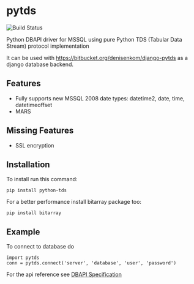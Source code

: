 pytds
=====

![Build Status](https://secure.travis-ci.org/denisenkom/pytds.png?branch=master)
   

Python DBAPI driver for MSSQL using pure Python TDS (Tabular Data Stream) protocol implementation

It can be used with https://bitbucket.org/denisenkom/django-pytds as a django database backend.

Features
--------

* Fully supports new MSSQL 2008 date types: datetime2, date, time, datetimeoffset
* MARS

Missing Features
----------------

* SSL encryption

Installation
------------

To install run this command:

    pip install python-tds

For a better performance install bitarray package too:

    pip install bitarray

Example
-------

To connect to database do
    
    import pytds
    conn = pytds.connect('server', 'database', 'user', 'password')

For the api reference see [DBAPI Specification](http://legacy.python.org/dev/peps/pep-0249/)

